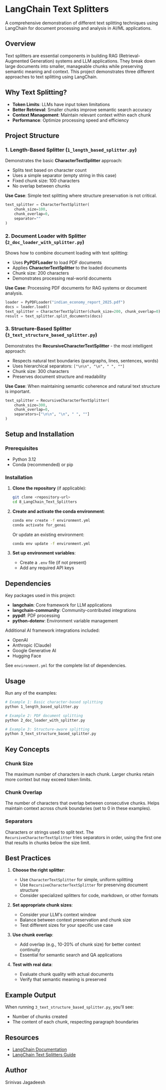 # LangChain Text Splitters

A comprehensive demonstration of different text splitting techniques using LangChain for document processing and analysis in AI/ML applications.

## Overview

Text splitters are essential components in building RAG (Retrieval-Augmented Generation) systems and LLM applications. They break down large documents into smaller, manageable chunks while preserving semantic meaning and context. This project demonstrates three different approaches to text splitting using LangChain.

## Why Text Splitting?

- **Token Limits**: LLMs have input token limitations
- **Better Retrieval**: Smaller chunks improve semantic search accuracy
- **Context Management**: Maintain relevant context within each chunk
- **Performance**: Optimize processing speed and efficiency

## Project Structure

### 1. Length-Based Splitter (`1_length_based_splitter.py`)

Demonstrates the basic **CharacterTextSplitter** approach:
- Splits text based on character count
- Uses a simple separator (empty string in this case)
- Fixed chunk size: 100 characters
- No overlap between chunks

**Use Case**: Simple text splitting where structure preservation is not critical.

```python
text_splitter = CharacterTextSplitter(
    chunk_size=100,
    chunk_overlap=0,
    separator=""
)
```

### 2. Document Loader with Splitter (`2_doc_loader_with_splitter.py`)

Shows how to combine document loading with text splitting:
- Uses **PyPDFLoader** to load PDF documents
- Applies **CharacterTextSplitter** to the loaded documents
- Chunk size: 200 characters
- Demonstrates processing real-world documents

**Use Case**: Processing PDF documents for RAG systems or document analysis.

```python
loader = PyPDFLoader("indian_economy_report_2025.pdf")
docs = loader.load()
text_splitter = CharacterTextSplitter(chunk_size=200, chunk_overlap=0)
result = text_splitter.split_documents(docs)
```

### 3. Structure-Based Splitter (`3_text_structure_based_splitter.py`)

Demonstrates the **RecursiveCharacterTextSplitter** - the most intelligent approach:
- Respects natural text boundaries (paragraphs, lines, sentences, words)
- Uses hierarchical separators: `["\n\n", "\n", " ", ""]`
- Chunk size: 300 characters
- Preserves document structure and readability

**Use Case**: When maintaining semantic coherence and natural text structure is important.

```python
text_splitter = RecursiveCharacterTextSplitter(
    chunk_size=300,
    chunk_overlap=0,
    separators=["\n\n", "\n", " ", ""]
)
```

## Setup and Installation

### Prerequisites

- Python 3.12
- Conda (recommended) or pip

### Installation

1. **Clone the repository** (if applicable):
   ```bash
   git clone <repository-url>
   cd 8_LangChain_Text_Splitters
   ```

2. **Create and activate the conda environment**:
   ```bash
   conda env create -f environment.yml
   conda activate for_genai
   ```

   Or update an existing environment:
   ```bash
   conda env update -f environment.yml
   ```

3. **Set up environment variables**:
   - Create a `.env` file (if not present)
   - Add any required API keys

## Dependencies

Key packages used in this project:
- **langchain**: Core framework for LLM applications
- **langchain-community**: Community-contributed integrations
- **pypdf**: PDF processing
- **python-dotenv**: Environment variable management

Additional AI framework integrations included:
- OpenAI
- Anthropic (Claude)
- Google Generative AI
- Hugging Face

See `environment.yml` for the complete list of dependencies.

## Usage

Run any of the examples:

```bash
# Example 1: Basic character-based splitting
python 1_length_based_splitter.py

# Example 2: PDF document splitting
python 2_doc_loader_with_splitter.py

# Example 3: Structure-aware splitting
python 3_text_structure_based_splitter.py
```

## Key Concepts

### Chunk Size
The maximum number of characters in each chunk. Larger chunks retain more context but may exceed token limits.

### Chunk Overlap
The number of characters that overlap between consecutive chunks. Helps maintain context across chunk boundaries (set to 0 in these examples).

### Separators
Characters or strings used to split text. The `RecursiveCharacterTextSplitter` tries separators in order, using the first one that results in chunks below the size limit.

## Best Practices

1. **Choose the right splitter**:
   - Use `CharacterTextSplitter` for simple, uniform splitting
   - Use `RecursiveCharacterTextSplitter` for preserving document structure
   - Consider specialized splitters for code, markdown, or other formats

2. **Set appropriate chunk sizes**:
   - Consider your LLM's context window
   - Balance between context preservation and chunk size
   - Test different sizes for your specific use case

3. **Use chunk overlap**:
   - Add overlap (e.g., 10-20% of chunk size) for better context continuity
   - Essential for semantic search and QA applications

4. **Test with real data**:
   - Evaluate chunk quality with actual documents
   - Verify that semantic meaning is preserved

## Example Output

When running `3_text_structure_based_splitter.py`, you'll see:
- Number of chunks created
- The content of each chunk, respecting paragraph boundaries

## Resources

- [LangChain Documentation](https://python.langchain.com/docs/modules/data_connection/document_transformers/)
- [LangChain Text Splitters Guide](https://python.langchain.com/docs/modules/data_connection/document_transformers/text_splitters/recursive_text_splitter)

## Author

Srinivas Jagadeesh
